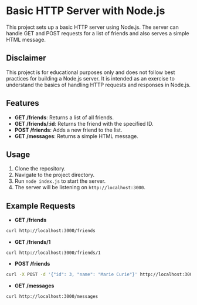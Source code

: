 # Basic HTTP Server with Node.js

This project sets up a basic HTTP server using Node.js. The server can handle GET and POST requests for a list of friends and also serves a simple HTML message.

## Disclaimer

This project is for educational purposes only and does not follow best practices for building a Node.js server. It is intended as an exercise to understand the basics of handling HTTP requests and responses in Node.js. 

## Features

- **GET /friends**: Returns a list of all friends.
- **GET /friends/:id**: Returns the friend with the specified ID.
- **POST /friends**: Adds a new friend to the list.
- **GET /messages**: Returns a simple HTML message.

## Usage

1. Clone the repository.
2. Navigate to the project directory.
3. Run `node index.js` to start the server.
4. The server will be listening on `http://localhost:3000`.

## Example Requests

- **GET /friends**
``` sh
curl http://localhost:3000/friends
```

- **GET /friends/1**
```
curl http://localhost:3000/friends/1
```

- **POST /friends**
``` sh
curl -X POST -d '{"id": 3, "name": "Marie Curie"}' http://localhost:3000/friends
```

- **GET /messages**
``` sh
curl http://localhost:3000/messages
```
